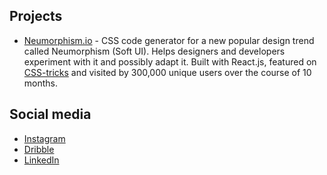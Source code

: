 ## Projects

- [Neumorphism.io](https://neumorphism.io/#55b9f3) - CSS code generator for a new popular design trend called Neumorphism (Soft UI). Helps designers and developers experiment with it and possibly adapt it. Built with React.js, featured on [CSS-tricks](https://css-tricks.com/neumorphism-io/) and visited by 300,000 unique users over the course of 10 months.

## Social media

- [Instagram](https://www.instagram.com/adamgiebl.io/)  
- [Dribble](https://dribbble.com/Giebl)  
- [LinkedIn](https://www.linkedin.com/in/adam-giebl-391325186/)

